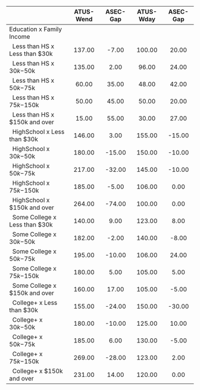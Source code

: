 
|                      |    ATUS-Wend |     ASEC-Gap |    ATUS-Wday |     ASEC-Gap |
| -------------------- | :----------: | :----------: | :----------: | :----------: |
| Education x Family Income |              |              |              |              |
| &nbsp;&nbsp;Less than HS x Less than $30k |       137.00 |        -7.00 |       100.00 |        20.00 |
| &nbsp;&nbsp;Less than HS x $30k-$50k |       135.00 |         2.00 |        96.00 |        24.00 |
| &nbsp;&nbsp;Less than HS x $50k-$75k |        60.00 |        35.00 |        48.00 |        42.00 |
| &nbsp;&nbsp;Less than HS x $75k-$150k |        50.00 |        45.00 |        50.00 |        20.00 |
| &nbsp;&nbsp;Less than HS x $150k and over |        15.00 |        55.00 |        30.00 |        27.00 |
| &nbsp;&nbsp;HighSchool x Less than $30k |       146.00 |         3.00 |       155.00 |       -15.00 |
| &nbsp;&nbsp;HighSchool x $30k-$50k |       180.00 |       -15.00 |       150.00 |       -10.00 |
| &nbsp;&nbsp;HighSchool x $50k-$75k |       217.00 |       -32.00 |       145.00 |       -10.00 |
| &nbsp;&nbsp;HighSchool x $75k-$150k |       185.00 |        -5.00 |       106.00 |         0.00 |
| &nbsp;&nbsp;HighSchool x $150k and over |       264.00 |       -74.00 |       100.00 |         0.00 |
| &nbsp;&nbsp;Some College x Less than $30k |       140.00 |         9.00 |       123.00 |         8.00 |
| &nbsp;&nbsp;Some College x $30k-$50k |       182.00 |        -2.00 |       140.00 |        -8.00 |
| &nbsp;&nbsp;Some College x $50k-$75k |       195.00 |       -10.00 |       106.00 |        24.00 |
| &nbsp;&nbsp;Some College x $75k-$150k |       180.00 |         5.00 |       105.00 |         5.00 |
| &nbsp;&nbsp;Some College x $150k and over |       160.00 |        17.00 |       105.00 |        -5.00 |
| &nbsp;&nbsp;College+ x Less than $30k |       155.00 |       -24.00 |       150.00 |       -30.00 |
| &nbsp;&nbsp;College+ x $30k-$50k |       180.00 |       -10.00 |       125.00 |        10.00 |
| &nbsp;&nbsp;College+ x $50k-$75k |       185.00 |         6.00 |       130.00 |        -5.00 |
| &nbsp;&nbsp;College+ x $75k-$150k |       269.00 |       -28.00 |       123.00 |         2.00 |
| &nbsp;&nbsp;College+ x $150k and over |       231.00 |        14.00 |       120.00 |         0.00 |

